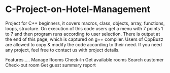 # C-Project-on-Hotel-Management

Project for C++ beginners, it covers macros, class, objects, array, functions, loops, structure. On execution of this code users get a menu with 7 points 1 to 7 and then program runs according to user selection. There is output at the end of this page, which is captured on g++ compiler. Users of CppBuzz are allowed to copy & modify the code according to their need. If you need any project, feel free to contact us with project details.

Features.....
Manage Rooms
Check-In
Get available rooms
Search customer
Check-out room
Get guest summary report
